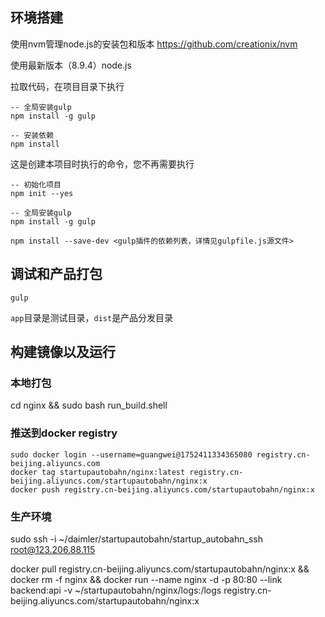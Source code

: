 ## 环境搭建

使用nvm管理node.js的安装包和版本 https://github.com/creationix/nvm

使用最新版本（8.9.4）node.js

拉取代码，在项目目录下执行

````
-- 全局安装gulp
npm install -g gulp

-- 安装依赖
npm install
````

这是创建本项目时执行的命令，您不再需要执行

````
-- 初始化项目
npm init --yes

-- 全局安装gulp
npm install -g gulp

npm install --save-dev <gulp插件的依赖列表，详情见gulpfile.js源文件>
````

## 调试和产品打包

````
gulp
````

`app`目录是测试目录，`dist`是产品分发目录


## 构建镜像以及运行


### 本地打包

cd nginx && sudo bash run_build.shell

### 推送到docker registry

````
sudo docker login --username=guangwei@1752411334365080 registry.cn-beijing.aliyuncs.com
docker tag startupautobahn/nginx:latest registry.cn-beijing.aliyuncs.com/startupautobahn/nginx:x
docker push registry.cn-beijing.aliyuncs.com/startupautobahn/nginx:x
````

### 生产环境
sudo ssh -i ~/daimler/startupautobahn/startup_autobahn_ssh root@123.206.88.115

docker pull registry.cn-beijing.aliyuncs.com/startupautobahn/nginx:x &&  docker rm -f nginx && docker run --name nginx -d -p 80:80 --link backend:api -v ~/startupautobahn/nginx/logs:/logs registry.cn-beijing.aliyuncs.com/startupautobahn/nginx:x


